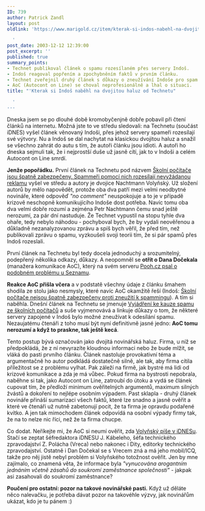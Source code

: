 ```yaml
---
ID: 739
author: Patrick Zandl
layout: post
oldlink: 'https://www.marigold.cz/item/kterak-si-indos-nabehl-na-dvojitou-haluz-od-technetu

  '
post_date: 2003-12-12 12:39:00
post_excerpt: ''
published: true
summary_points:
- Technet publikoval článek o spamu rozesílaném přes servery Indoš.
- Indoš reagoval popřením a zpochybněním faktů v prvním článku.
- Technet zveřejnil druhý článek s důkazy o zneužívání Indoše pro spam.
- AoC (Autocont on Line) se choval neprofesionálně a lhal o situaci.
title: "'Kterak si Indoš naběhl na dvojitou haluz od Technetu"

  '
---
```


<p>
Dneska jsem se po dlouhé době kromobyčenjně dobře pobavil při čtení článků na internetu. Možná jste to ve středu sledovali: na Technetu (součást iDNES) vyšel článek věnovaný Indoši, přes jehož servery spameři rozesílají své výtvory. Nu a Indoš se dal nachytat na klasickou dvojitou haluz a snažil se všechno zahrát do autu s tím, že autoři článku jsou idioti. A autoři ho dneska sejmuli tak, že i nejprostší duše už jasně cítí, jak to v Indoši a celém Autocont on Line smrdí. </p>

<p>
<STRONG>Jenže popořádku.</STRONG> První článek na Technetu pod názvem <A href="http://technet.idnes.cz/novinky/indos_spam031210.html" target=_blank>Školní počítače jsou špatně zabezpečeny. Spammeři pomocí nich rozesílají nevyžádanou reklamu</A> vyšel ve středu a autory je dvojice Nachtmann Volyňský. Už složení autorů by mělo napovědět, protože oba dva patří mezi velmi neodbytné novináře, které odpověď <EM>"no comment"</EM> neuspokojuje a to je v případě krizově neschopně komunikujícího Indoše dost potřeba. Navíc tomu oba dva velmi dobře rozumí a zejména Petr Nachtmann čemu snad ještě nerozumí, za pár dní nastuduje. Že Technet vypustil na stopu tyhle dva ohaře, tedy nebylo náhodou - pochyboval bych, že by vydali neověřenou&#160;a důkladně nezanalyzovanou zprávu a spíš bych věřil,&#160;že před tím, než publikovali zprávu o spamu, vyzkoušeli svoji teorii tím, že si pár spamů přes Indoš rozeslali. </p>

<p>
První článek na Technetu byl tedy docela jednoduchý a srozumitelný, podepřený několika odkazy, důkazy. A neopomněl se <STRONG>otřít o Dana Dočekala</STRONG> (manažera komunikace AoC), který na svém serveru <A href="http://www.pooh.cz/a.asp?id=2004738&amp;db=" target=_blank>Pooh.cz psal o podobném problému u Seznamu</A>. </p>

<p>
<STRONG>Reakce AoC přišla včera</STRONG> a v podstatě všechny údaje z článku šmahem shodila ze stolu jako nesmysly, které navíc AoC okamžitě řeší (Indoš: <A href="http://www.indos.cz/a.asp?a=2002157&amp;db=" target=_blank>Školní počítače nejsou špatně zabezpečeny proti zneužití k spammingu</A>). A tím si naběhla. Dnešní článek na Technetu se jmenuje <A href="http://technet.idnes.cz/novinky/spam_polemika031212.html" target=_blank>Vyjádření ke kauze spamu ze školních počítačů</A> a suše vyjmenovává a linkuje důkazy o tom, že některé servery zapojené v Indoš bylo možné zneužívat k odesílání spamu. Nezaujatému čtenáři z toho musí být nyní definitivně jasné jedno: <STRONG>AoC tomu nerozumí a když to praskne, tak ještě kecá</STRONG>. </p>

<p>
Tento postup bývá označován jako dvojitá novinářská haluz. Firma, u níž se předpokládá, že z ní nevyrazíte kloudnou informaci nebo že bude mlžit, se vláká do pasti prvního článku. Článek nastoluje provokativní téma a argumentačně ho autor&#160;podkládá dostatečně silně, ale tak, aby firma cítila příležitost se z problému vylhat. Pak záleží na firmě, jak bystré má lidi od krizové komunikace a zda je má vůbec. Pokud firma na bystrosti nepobrala, naběhne si tak, jako Autocont on Line, zatroubí do útoku a vydá se článek cupovat tím, že předloží minimum ověřitelných argumentů, maximum silných žvástů a dokoření to nejlépe osobním výpadem. Past sklapla - druhý článek novináře přináší sumarizaci všech faktů, které lze snadno a jasně ověřit a které ve čtenáři už nutně zabetonují pocit, že ta firma je opravdu podařené kvítko. A jen tak mimochodem článek odpovídá na osobní výpady firmy tak, že na to nelze nic říci, než že ta firma chucpe. </p>

<p>
Co dodat. Neříkejte mi, že AoC si neumí ověřit, zda <A href="http://mobil.idnes.cz/autori.html?autori=5724" target=_blank>Volyňský&#160;píše v iDNESu</A>. Stačí se zeptat šéfredaktora iDNESU J. Kábeleho, šéfa technického zpravodajství Z. Polácha (Vreca) nebo nakonec i Dity, editorky technického zpravodajství.&#160;Ostatně i Dan Dočekal se s Vrecem zná a má jeho mobil/ICQ, takže pro něj jistě nebyl problém si Volyňského totožnost ověřit. Jen by mne zajímalo, co znamená věta, že informace byla <EM>"vynucována arogantním jednáním včetně zásahů do soukromí zaměstnance společnosti"</EM> - jakpak asi zasahovali do soukromí zaměstnance? </p>

<p>
<STRONG>Poučení pro ostatní: pozor na takové novinářské pasti.</STRONG> Když už děláte něco nalevačku, je potřeba dávat pozor na takovéhle výzvy, jak novinářům ukázat, kdo je tu pánem :)</p>